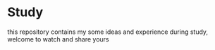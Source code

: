 Study
=====

this repository contains my some ideas and experience during study, welcome to watch and share yours
